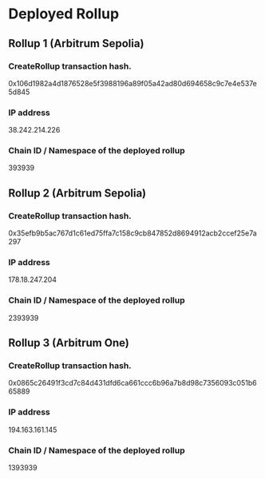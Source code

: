 # Deployed Rollup

## Rollup 1 (Arbitrum Sepolia)
### CreateRollup transaction hash.
0x106d1982a4d1876528e5f3988196a89f05a42ad80d694658c9c7e4e537e5d845
### IP address
38.242.214.226
### Chain ID / Namespace of the deployed rollup
393939

## Rollup 2 (Arbitrum Sepolia)
### CreateRollup transaction hash.
0x35efb9b5ac767d1c61ed75ffa7c158c9cb847852d8694912acb2ccef25e7a297
### IP address
178.18.247.204
### Chain ID / Namespace of the deployed rollup
2393939

## Rollup 3 (Arbitrum One)
### CreateRollup transaction hash.
0x0865c26491f3cd7c84d431dfd6ca661ccc6b96a7b8d98c7356093c051b665889
### IP address
194.163.161.145
### Chain ID / Namespace of the deployed rollup
1393939
